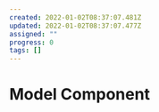```yaml
---
created: 2022-01-02T08:37:07.481Z
updated: 2022-01-02T08:37:07.477Z
assigned: ""
progress: 0
tags: []
---
```


# Model Component
